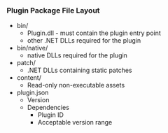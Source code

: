 ### Plugin Package File Layout
* bin/
  * Plugin.dll - must contain the plugin entry point
  * other .NET DLLs required for the plugin
* bin/native/
  * native DLLs required for the plugin
* patch/
  * .NET DLLs containing static patches
* content/
  * Read-only non-executable assets
* plugin.json
  * Version
  * Dependencies
    * Plugin ID
    * Acceptable version range
